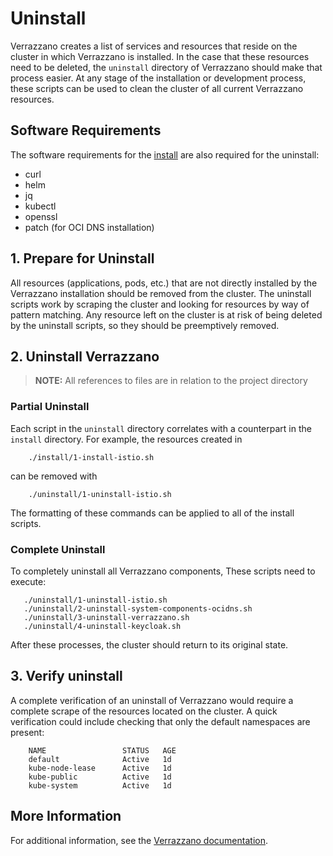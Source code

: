# Uninstall

Verrazzano creates a list of services and resources that reside on the cluster in which Verrazzano is installed.
In the case that these resources need to be deleted, the `uninstall` directory of Verrazzano should make that process easier.
At any stage of the installation or development process, these scripts can be used to clean the cluster of all current Verrazzano resources.

## Software Requirements

The software requirements for the [install](../install/README.md) are also required for the uninstall:
* curl
* helm
* jq
* kubectl
* openssl
* patch (for OCI DNS installation)

## 1. Prepare for Uninstall

All resources (applications, pods, etc.) that are not directly installed by the Verrazzano installation should be removed from the cluster.
The uninstall scripts work by scraping the cluster and looking for resources by way of pattern matching.
Any resource left on the cluster is at risk of being deleted by the uninstall scripts, so they should be preemptively removed.

## 2. Uninstall Verrazzano

> **NOTE:** All references to files are in relation to the project directory

### Partial Uninstall

Each script in the `uninstall` directory correlates with a counterpart in the `install` directory.
For example, the resources created in
```
    ./install/1-install-istio.sh
```
can be removed with
```
    ./uninstall/1-uninstall-istio.sh
```
The formatting of these commands can be applied to all of the install scripts.

### Complete Uninstall

To completely uninstall all Verrazzano components, These scripts need to execute:
```
   ./uninstall/1-uninstall-istio.sh
   ./uninstall/2-uninstall-system-components-ocidns.sh
   ./uninstall/3-uninstall-verrazzano.sh
   ./uninstall/4-uninstall-keycloak.sh
```
After these processes, the cluster should return to its original state.

## 3. Verify uninstall
A complete verification of an uninstall of Verrazzano would require a complete scrape of the resources located on the cluster.
A quick verification could include checking that only the default namespaces are present:
```
    NAME                 STATUS   AGE
    default              Active   1d
    kube-node-lease      Active   1d
    kube-public          Active   1d
    kube-system          Active   1d
```

## More Information
For additional information, see the [Verrazzano documentation](https://verrazzano.io/docs).